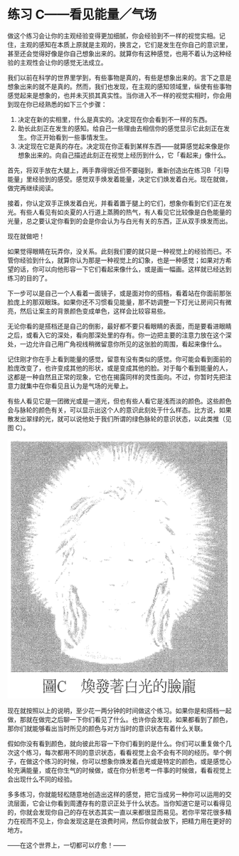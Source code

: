 # 练习 C——看见能量／气场

做这个练习会让你的主观经验变得更加细腻，你会经验到不一样的视觉实相。记住，主观的感知在本质上原就是主观的，换言之，它们是发生在你自己的意识里，甚至还会觉得好像是你自己想象出来的。就算你有这种感觉，也用不着认为这种经验的主观性会让你的感觉无法成立。

我们以前在科学的世界里学到，有些事物是真的，有些是想象出来的。言下之意是想象出来的就不是真的。然而，我们也发现，在主观的感知领域里，纵使有些事物感觉起来是想象的，也并未灭损其真实性。当你进入不一样的视觉实相时，你会用到现在你已经熟悉的如下三个步骤：

1. 决定在新的实相里，什么是真实的。决定现在你会看到不一样的东西。
2. 助长此刻正在发生的感知。给自己一些理由去相信你的感觉显示它此刻正在发生。你正开始看到一些事情发生。
3. 决定现在它是真的存在。决定现在你正看到某样东西——就算感觉起来像是你想象出来的。向自己描述此刻正在视觉上经历到什么，它「看起来」像什么。

首先，将双手放在大腿上，两手靠得很近但不要碰到，重新创造出在练习B「引导能量」里经验到的感受。感觉双手焕发着能量，决定它们焕发着白光。现在就做，做完再继续阅读。

接着，你认定双手正焕发着白光，并看着置于腿上的它们，想象你看到它们正在发光。有些人看见有如炎夏的人行道上蒸腾的热气，有人看见它比较像是白色能量的光量，总之要认定你看到的会是你会认为与白光有关的东西，正从双手焕发而出。

现在就做吧！

如果觉得眼睛在玩弄你，没关系。此刻我们要的就只是一种视觉上的经验而已。不管你经验到什么，就算你认为那是一种视觉上的幻象，也是一种感觉；如果对方希望的话，你可以向他形容一下它们看起来像什么，或是画一幅画。这样就已经达到练习的目的了。

下一步可以是自己一个人看着一面镜子，或是面对你的搭档，看着站在你面前那张脸庞上的那双眼珠。如果你还不习惯看见能量，那不妨调整一下灯光让房间只有微亮，然后让案主的背景颜色变成单色，这样会比较容易些。

无论你看的是搭档还是自己的倒影，最好都不要只看眼睛的表面，而是要看进眼睛之后，或看入它的深处，看向那深处里的存有。你一边把主要的注意力放在这个深处，一边允许自己用广角视线稍微留意你所见的这张脸的周围，看起来像什么。

记住刚才你在手上看到能量的感觉，留意有没有类似的感觉。你可能会看到面前的脸庞改变了，也许变成其他的形状，或是变成其他的脸。对于每个看到能量的人，这都是一种自然且正常的现象，它也在揭露同样的灵性面向。不过，你暂时先把注意力就集中在你看见且认为是气场的光晕上。

有些人看见它是一团微光或是一道光，但也有些人看它是浅而淡的颜色。这些颜色会与脉轮的颜色有关，可以显示出这个人的意识此刻处于什么样态。比方说，如果散发出翠绿的光，就可以说他处于我们所谓的绿色脉轮的意识状态，以此类推（见图 C）。

![img](C.png)

现在就按照以上的说明，至少花一两分钟的时间做这个练习。如果你是和搭档一起做，那就在做完之后聊一下你们看见了什么。也许你会发现，如果都看到了颜色，那你们就能够看出当时所见的颜色与对方当时的意识状态有着什么关联。

假如你没有看到颜色，就向彼此形容一下你们看到的是什么。你们可以重复做个几次这个练习，每次都用不同的意识状态，看看视觉上会不会有不同的经历。举个例子，在做这个练习的时候，你可以想象你焕发着白光或是特定的颜色，或是感觉心轮充满能量，或在你生气的时候做，或在你分析思考一件事的时候做，看看视觉上会出现什么不同的经验。

多多练习，你就能轻松随意地创造出这样的感觉，把它当成另一种你可以运用的交流层面，它会让你看到周遭存有的意识正处于什么状态。当你知道它是可以看得见的，你就会发现你自己的存在状态其实一直以来都很显而易见。若你平常花很多精力在视而不见上，你会发现这是在浪费时间，然后你就会放下，把精力用在更好的地方。

——在这个世界上，一切都可以疗愈！——
